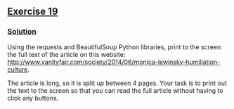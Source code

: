 ## [Exercise 19](https://www.practicepython.org/exercise/2014/07/14/19-decode-a-web-page-two.html)

### [Solution](https://www.practicepython.org/solution/2014/10/01/19-decode-a-web-page-two-solutions.html)

Using the requests and BeautifulSoup Python libraries, print to the screen the full text of the article on this website: http://www.vanityfair.com/society/2014/06/monica-lewinsky-humiliation-culture.

The article is long, so it is split up between 4 pages. Your task is to print out the text to the screen so that you can read the full article without having to click any buttons.